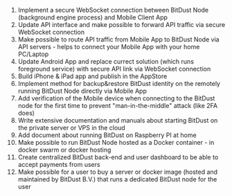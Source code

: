 1. Implement a secure WebSocket connection between BitDust Node (background engine process) and Mobile Client App
2. Update API interface and make possible to forward API traffic via secure WebSocket connection
3. Make possible to route API traffic from Mobile App to BitDust Node via API servers - helps to connect your Mobile App with your home PC/Laptop
4. Update Android App and replace currect solution (which runs foreground service) with secure API link via WebSocket connection
5. Build iPhone & iPad app and publish in the AppStore
6. Implement method for backup&restore BitDust identity on the remotely running BitDust Node directly via Mobile App
7. Add verification of the Mobile device when connecting to the BitDust node for the first time to prevent "man-in-the-middle" attack (like 2FA does)
8. Write extensive documentation and manuals about starting BitDust on the private server or VPS in the cloud
9. Add document about running BitDust on Raspberry PI at home
10. Make possible to run BitDust Node hosted as a Docker container - in docker swarm or docker hosting
11. Create centralized BitDust back-end and user dashboard to be able to accept payments from users
12. Make possible for a user to buy a server or docker image (hosted and maintained by BitDust B.V.) that runs a dedicated BitDust node for the user
